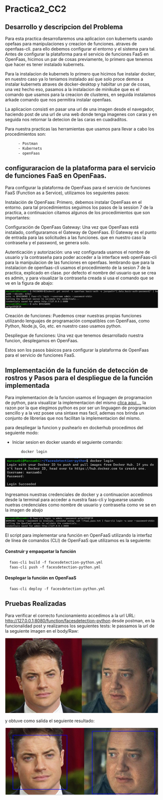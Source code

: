 ﻿# Practica2_CC2
## Desarrollo y descripcion del Problema
   Para esta practica desarrollaremos una aplicacion con kubernerts usando opefaas para manipulaciones y creacion de funciones. 
   atraves de openfaas-cli.
   para ello debemos configurar el entorno y el sistema para tal.  Antes de configurar la plataforma para el servicio de funciones FaaS en OpenFaas, hicimos un par de cosas previamente, lo primero que tenemos que hacer es tener instalado kubernets.
   
   Para la instalacion de kubernets lo primero que hicimos fue instalar docker, en nuestro caso ya lo teniamos instalado así que solo proce   demos a instalar kubernets atraves de docker-desktop y habiltar un par de cosas, una vez hecho eso, pasamos a la instalacion de minikube que 
   es el comando que usamos para la creacion de clusteres, en seguida instalamos arkade comando que nos permitira instalar openfaas.
   
   La aplicacion consisti en pasar una url de una imagen desde el navegador, haciendo post de una url de una web donde tenga imagenes con caras
   y en seguida nos retornar la detecion de las caras en cuadraditos.
   
   Para nuestra practicas las herramientas que usamos para llevar a cabo los procedimientos son:
   
          - Postman
          - Kubernets
          - openFaas

   ## configuraracion de la plataforma para el servicio de funciones FaaS en OpenFaas.
   
 Para configurar la plataforma de OpenFaas para el servicio de funciones FaaS (Function as a Service), utilizamos los seguientes pasos:

 Instalación de OpenFaas: Primero, debemos instalar OpenFaas en el entorno. para tal procedimientos seguimos los pasos de la session 7 de la practica, a continuacion citamos algunos de los procedimientos que son importantes:

  Configuración de OpenFaas Gateway: Una vez que OpenFaas está instalado, configuraramos el Gateway de OpenFaas. El Gateway es el punto de entrada para las solicitudes a las funciones. que en nuestro caso la contraseña y el password, se genera solo.

  Autenticación y autorización: una vez configurada usamos el nombre de usuario y la contraseña para poder acceder a la interface web openFaas-cli para la manipulacion de las funciones en openfaas. lembrando que para la instalacion de openfaas-cli usamos el procedimiento 
  de la sesion 7 de la practica, explicado en clase. por defecto el nombre del usuario que se crea es admin, y para visualizar la contraseña creada si usa el comando que se ve en la figura de abajo:
  
 ![img](./img/Captura%20de%20pantalla%202023-05-20%20173109.png)
 
  Creación de funciones: Puedemos crear nuestras propias funciones utilizando lenguajes de programación compatibles con OpenFaas, como Python, Node.js, Go, etc. en nuestro caso usamos python.
    
 Despliegue de funciones: Una vez que tenemos desarrollado nuestra funcion, desplegamos en OpenFaas. 

Estos son los pasos básicos para configurar la plataforma de OpenFaas para el servicio de funciones FaaS.

## Implementación de la función de detección de rostros y Pasos para el despliegue de la función implementada 
  Para implementacion de la funcion usamos el linguagen de programacion de python, para visualizar la implementacion del mismo 
 [clica aqui...](https://github.com/Manzambi/Practica2_CC2/blob/main/facesdetection-python/handler.py), la razon por la que elegimos python 
 es por ser un linguagen de programacion sencillo y a la vez posee una sintaxe mas facil, ademas nos brinda un conjunto de librerias que nos
 facilitan la implementacion del mismo.
 
 para despliegar la funcion y pushearlo en dockerhub procedimos del seguiente modo:
  - Iniciar sesion en docker usando el seguiente comando:
  
            docker login
  
 ![img](./img/Captura%20de%20pantalla%202023-05-20%20171850.png)
 
 
 Ingresamos nuestras credenciales de docker y a continuacion accedimos desde la terminal para acceder a nuestra faas-cli y loguearse
 usando nuetras credenciales como nombre de usuario y contraseña como ve se en la imagen de abajo
 
 
  ![img](./img/Captura%20de%20pantalla%202023-05-20%20173345.png)
 
El  script para implementar una función en OpenFaaS utilizando la interfaz de línea de comandos (CLI) de OpenFaaS que utilizamos es la seguiente:

#### Construir y empaquetar la función

      faas-cli build -f facesdetection-python.yml
      faas-cli push -f facesdetection-python.yml

#### Desplegar la función en OpenFaaS

      faas-cli deploy -f facesdetection-python.yml

## Pruebas Realizadas
  Para verificar el correcto funcionamiento accedimos a la url URL: http://127.0.0.1:8080/function/facesdetection-python desde postman, en la funcionalidad post y realizamos los seguientes tests: 
  le passamos la url de la seguiente imagen en el body/Raw:
  
  ![img](./img/Captura%20de%20pantalla%202023-05-21%20132402.png)
  
  y obtuve como salida el seguiente resultado:
  
   ![img](./img/Captura%20de%20pantalla%202023-05-20%20201754.png)
  
   
   
